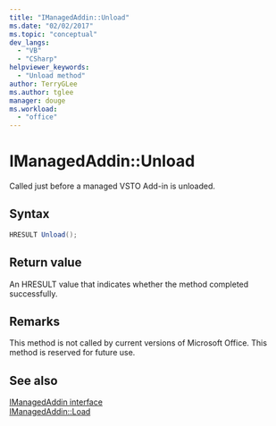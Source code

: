 ```yaml
---
title: "IManagedAddin::Unload"
ms.date: "02/02/2017"
ms.topic: "conceptual"
dev_langs: 
  - "VB"
  - "CSharp"
helpviewer_keywords: 
  - "Unload method"
author: TerryGLee
ms.author: tglee
manager: douge
ms.workload: 
  - "office"
---
```

# IManagedAddin::Unload
  Called just before a managed VSTO Add-in is unloaded.  
  
## Syntax  
  
```csharp
HRESULT Unload();  
```  
  
## Return value  
 An HRESULT value that indicates whether the method completed successfully.  
  
## Remarks  
 This method is not called by current versions of Microsoft Office. This method is reserved for future use.  
  
## See also  
 [IManagedAddin interface](../vsto/imanagedaddin-interface.md)   
 [IManagedAddin::Load](../vsto/imanagedaddin-load.md)  

